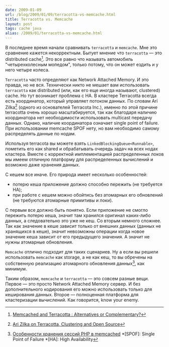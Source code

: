 ```yaml
---
date: 2009-01-09
url: /blog/2009/01/09/terracotta-vs-memcache.html
title: Terracotta vs. Memcache
layout: post
tags: cache java
alias: /2009/01/terracotta-vs-memcache.html
---
```

В последнее время начали сравнивать `terracotta` и `memcache`. Мне это сравнение кажется некорректным. Бытует мнение что `terracotta` — это distributed cache[^distributed-cache]. Это все равно что называть автомобиль "четырехколесным мопедом", только потому, что он может ездить и у него четыре колеса.

`Terracotta` часто определяют как Network Attached Memory. И это правда, но не вся. Технически никто не мешает вам использовать `terracotta` как distributed (или, как его еще иногда называют, clustered) cache. Но тут возникает проблема с HA. В кластере Terracotta всегда есть координатор, который управляет потоком данных. По словам Ari Zilka[^ari-zilka-interview] (одного из основателей Terracota Inc.), именно по этой причине terracotta очень хорошо масштабируется, так как благодаря наличию координатора нет необходимости использовать multicast передачу данных. Однако, наличие координатора означает single point of failure. При использовании memcache SPOF нету, но вам необходимо самому распределять данные по нодам.

Используя terracota вы можете взять `LinkedBlockingQueue<Runnable>`, пометить его как shared и обрабатывать очередь задач на всех нодах кластера. Вместе с корректной имплементацией распределенных локов мы имеем отличную платформу для распределенных вычислений и возможно даже хранения данных.

С кешем все иначе. Его природа имеет несколько особенностей:

* потерю кеша приложение должно способно пережить (не требуется HA);
* при работе с кешем можно обойтись без атомарных его обновлений (не требуются атомарные примитивы и локи).

С первым все должно быть понятно. Если приложение не смогло пережить потерю кеша, значит там хранился оригинал каких-либо данных, а следовательно это уже не кеш. Со вторым немного сложнее. Так как значение в кеше зависит только от внешних данных (данных не хранящихся в кеше), значит невозможны операции когда новое значение кеша зависит от его предыдущего значения. А значит не нужны атомарные обновления.

`Memсache` отлично подходит для таких сценариев. Ну а если вы решили использовать `memcache` как storage, а не как кеш, то вы обречены на собственную реализацию атомарного обновления данных[^ref-php-sessions-memcache], как минимум.

Таким образом, `memcache` и `terracotta` — это совсем разные вещи. Первое — это просто Network Attached Memory сервер. И без дополнительного кодирования его можно использовать только для кеширования данных. Второе — полноценная платформа для кластеризации вычислений. Как говорится, know your enemy.

[^distributed-cache]: [Memcached and Terracotta : Alternatives or Complementary?](http://debasishg.blogspot.com/2008/09/memcached-and-terracotta-alternatives.html)
[^ari-zilka-interview]: [Ari Zilka on Terracotta, Clustering and Open Source](http://www.infoq.com/interviews/ari-zilka-terracotta)
[^ref-php-sessions-memcache]: [Особенности хранения сессий PHP в memcached](http://habrahabr.ru/blogs/php/38261/)
*[SPOF]: Single Point of Failure
*[HA]: High Availability
